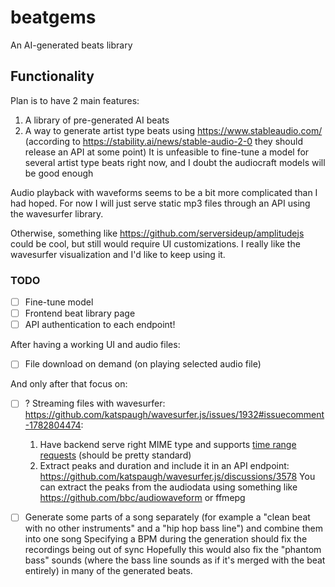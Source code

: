 # beatgems

An AI-generated beats library

## Functionality

Plan is to have 2 main features:

1. A library of pre-generated AI beats
2. A way to generate artist type beats using https://www.stableaudio.com/ (according to https://stability.ai/news/stable-audio-2-0 they should release an API at some point)
   It is unfeasible to fine-tune a model for several artist type beats right now, and I doubt the audiocraft models will be good enough

Audio playback with waveforms seems to be a bit more complicated than I had hoped. For now I will just serve static mp3 files through an API using the wavesurfer library.

Otherwise, something like https://github.com/serversideup/amplitudejs could be cool, but still would require UI customizations. I really like the wavesurfer visualization and I'd like to keep using it.

### TODO

- [ ] Fine-tune model
- [ ] Frontend beat library page
- [ ] API
      authentication to each endpoint!

After having a working UI and audio files:

- [ ] File download on demand (on playing selected audio file)

And only after that focus on:

- [ ] ? Streaming files with wavesurfer: https://github.com/katspaugh/wavesurfer.js/issues/1932#issuecomment-1782804474:

  1. Have backend serve right MIME type and supports [time range requests](https://developer.mozilla.org/en-US/docs/Web/Media/Audio_and_video_delivery/buffering_seeking_time_ranges) (should be pretty standard)
  2. Extract peaks and duration and include it in an API endpoint: https://github.com/katspaugh/wavesurfer.js/discussions/3578
     You can extract the peaks from the audiodata using something like https://github.com/bbc/audiowaveform or ffmepg

- [ ] Generate some parts of a song separately (for example a "clean beat with no other instruments" and a "hip hop bass line") and combine them into one song
      Specifying a BPM during the generation should fix the recordings being out of sync
      Hopefully this would also fix the "phantom bass" sounds (where the bass line sounds as if it's merged with the beat entirely) in many of the generated beats.
